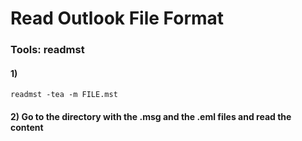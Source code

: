 # Read Outlook File Format

### Tools: readmst

#### 1) 

    readmst -tea -m FILE.mst

#### 2) Go to the directory with the .msg and the .eml files and read the content
